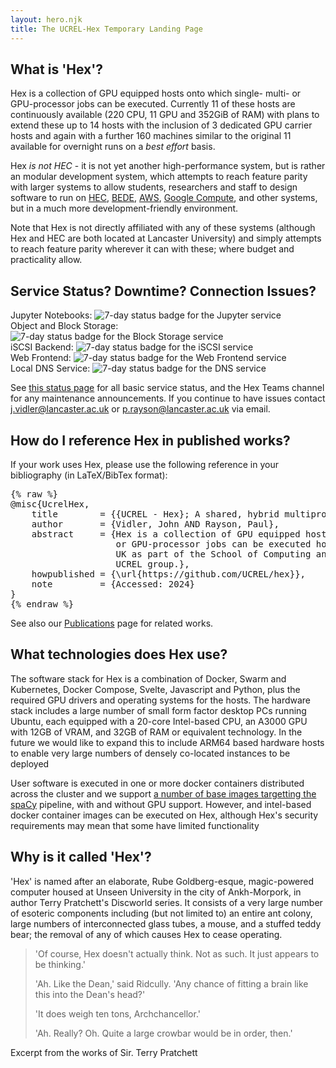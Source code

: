 ```yaml
---
layout: hero.njk
title: The UCREL-Hex Temporary Landing Page
---
```


## What is 'Hex'?
Hex is a collection of GPU equipped hosts onto which single- multi- or GPU-processor jobs can be executed.
Currently 11 of these hosts are continuously available (220 CPU, 11 GPU and 352GiB of RAM) with plans to extend these up to 14 hosts with the inclusion of 3 dedicated GPU carrier hosts and again with a further 160 machines similar to the original 11 available for overnight runs on a <i>best effort</i> basis.

Hex _is not HEC_ - it is not yet another high-performance system, but is rather an modular development system, which attempts to reach feature parity with larger systems to allow students, researchers and staff to design software to run on [HEC](https://lancaster-hec.readthedocs.io/en/latest/index.html), [BEDE](https://n8cir.org.uk/bede/), [AWS](https://aws.amazon.com/), [Google Compute](https://cloud.google.com/products/compute?hl=en), and other systems, but in a much more development-friendly environment.

Note that Hex is not directly affiliated with any of these systems (although Hex and HEC are both located at Lancaster University) and simply attempts to reach feature parity wherever it can with these; where budget and practicality allow.

## Service Status? Downtime? Connection Issues?

Jupyter Notebooks: <img loading="lazy" class="h-fit inline" src="https://status.ucrel-hex.scc.lancs.ac.uk/api/v1/endpoints/hex-core-services_jupyter-notebooks/uptimes/7d/badge.svg" alt="7-day status badge for the Jupyter service" /><br />
Object and Block Storage: <img loading="lazy" class="h-fit inline" src="https://status.ucrel-hex.scc.lancs.ac.uk/api/v1/endpoints/hex-core-services_block-and-object-storage/uptimes/7d/badge.svg" alt="7-day status badge for the Block Storage service" /><br />
iSCSI Backend: <img loading="lazy" class="h-fit inline" src="https://status.ucrel-hex.scc.lancs.ac.uk/api/v1/endpoints/hex-core-services_truenas-iscsi-storage/uptimes/7d/badge.svg" alt="7-day status badge for the iSCSI service" /><br />
Web Frontend: <img loading="lazy" class="h-fit inline" src="https://status.ucrel-hex.scc.lancs.ac.uk/api/v1/endpoints/hex-core-services_traefik-frontend/uptimes/7d/badge.svg" alt="7-day status badge for the Web Frontend service" /><br />
Local DNS Service: <img loading="lazy" class="h-fit inline" src="https://status.ucrel-hex.scc.lancs.ac.uk/api/v1/endpoints/scc-services_scc-acme-dns-service/uptimes/7d/badge.svg" alt="7-day status badge for the DNS service" />

See [this status page](https://status.ucrel-hex.scc.lancs.ac.uk) for all basic service status, and the Hex Teams channel for any maintenance announcements. If you continue to have issues contact j.vidler@lancaster.ac.uk or p.rayson@lancaster.ac.uk via email.

## How do I reference Hex in published works?
If your work uses Hex, please use the following reference in your bibliography (in LaTeX/BibTex format):

<pre class="nostyle">
{% raw %}
@misc{UcrelHex,
	title        = {{UCREL - Hex}; A shared, hybrid multiprocessor system},
    author       = {Vidler, John AND Rayson, Paul},
	abstract     = {Hex is a collection of GPU equipped hosts onto which single- multi-
                    or GPU-processor jobs can be executed hosted at Lancaster University,
                    UK as part of the School of Computing and Communications and the
                    UCREL group.},
	howpublished = {\url{https://github.com/UCREL/hex}},
    note         = {Accessed: 2024}
}
{% endraw %}
</pre>

See also our <a href="/pages/publications">Publications</a> page for related works.

## What technologies does Hex use?
The software stack for Hex is a combination of Docker, Swarm and Kubernetes, Docker Compose, Svelte, Javascript and Python, plus the required GPU drivers and operating systems for the hosts.
The hardware stack includes a large number of small form factor desktop PCs running Ubuntu, each equipped with a 20-core Intel-based CPU, an A3000 GPU with 12GB of VRAM, and 32GB of RAM or equivalent technology. In the future we would like to expand this to include ARM64 based hardware hosts to enable very large numbers of densely co-located instances to be deployed

User software is executed in one or more docker containers distributed across the cluster and we support <a href="https://github.com/UCREL/hex-runtime">a number of base images targetting the <a href="https://spacy.io/">spaCy</a> pipeline, with and without GPU support.
However, and intel-based docker container images can be executed on Hex, although Hex's security requirements may mean that some have limited functionality

## Why is it called 'Hex'?
'Hex' is named after an elaborate, Rube Goldberg-esque, magic-powered computer housed at Unseen University in the city of Ankh-Morpork, in author Terry Pratchett's Discworld series.
It consists of a very large number of esoteric components including (but not limited to) an entire ant colony, large numbers of interconnected glass tubes, a mouse, and a stuffed teddy bear; the removal of any of which causes Hex to cease operating.

> 'Of course, Hex doesn't actually think. Not as such. It just appears to be thinking.'
>
> 'Ah. Like the Dean,' said Ridcully.  'Any chance of fitting a brain like this into the Dean's head?'
>
> 'It does weigh ten tons, Archchancellor.'
>
> 'Ah. Really? Oh. Quite a large crowbar would be in order, then.'

Excerpt from the works of Sir. Terry Pratchett
